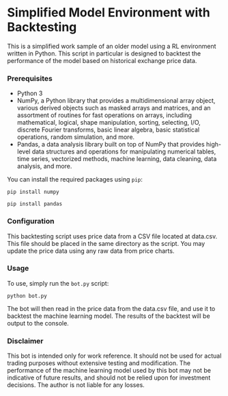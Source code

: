 <h1>Simplified Model Environment with Backtesting</h1>

This is a simplified work sample of an older model using a RL environment written in Python. This script in particular is designed to backtest the performance of the model based on historical exchange price data.

<h3>Prerequisites</h3>

<ul>
<li>Python 3</li>
<li>NumPy, a Python library that provides a multidimensional array object, various derived objects such as masked arrays and matrices, and an assortment of routines for fast operations on arrays, including mathematical, logical, shape manipulation, sorting, selecting, I/O, discrete Fourier transforms, basic linear algebra, basic statistical operations, random simulation, and more.</li>
<li>Pandas, a data analysis library built on top of NumPy that provides high-level data structures and operations for manipulating numerical tables, time series, vectorized methods, machine learning, data cleaning, data analysis, and more.</li>
</ul>

<p>You can install the required packages using <code>pip</code>:</p>

<pre><code>pip install numpy</code></pre>
<pre><code>pip install pandas</code></pre>

<h3>Configuration</h3>
This backtesting script uses price data from a CSV file located at data.csv. This file should be placed in the same directory as the script. You may update the price data using any raw data from price charts.

<h3>Usage</h3>
<p>To use, simply run the <code>bot.py</code> script:</p>

<pre><code>python bot.py</code></pre>

<p>The bot will then read in the price data from the data.csv file, and use it to backtest the machine learning model. The results of the backtest will be output to the console.</p>

<h3>Disclaimer</h3>
<p>This bot is intended only for work reference. It should not be used for actual trading purposes without extensive testing and modification. The performance of the machine learning model used by this bot may not be indicative of future results, and should not be relied upon for investment decisions.
The author is not liable for any losses.</p>
